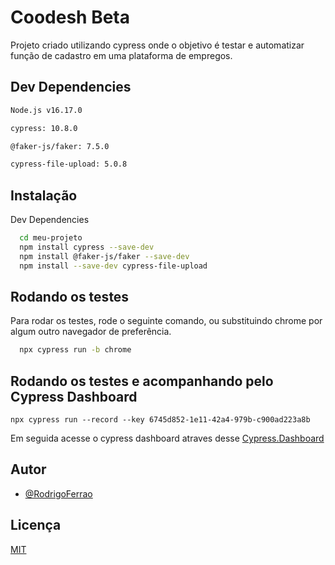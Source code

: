 
# Coodesh Beta

Projeto criado utilizando cypress onde o objetivo é testar e automatizar função de cadastro
em uma plataforma de empregos. 

## Dev Dependencies
```bash
Node.js v16.17.0

cypress: 10.8.0

@faker-js/faker: 7.5.0

cypress-file-upload: 5.0.8
```
## Instalação
Dev Dependencies

    
```bash
  cd meu-projeto
  npm install cypress --save-dev
  npm install @faker-js/faker --save-dev
  npm install --save-dev cypress-file-upload  
```
    
## Rodando os testes

Para rodar os testes, rode o seguinte comando, ou substituindo chrome por algum outro
navegador de preferência.

```bash
  npx cypress run -b chrome
```

## Rodando os testes e acompanhando pelo Cypress Dashboard

```
npx cypress run --record --key 6745d852-1e11-42a4-979b-c900ad223a8b
```

Em seguida acesse o cypress dashboard atraves desse [Cypress.Dashboard](https://dashboard.cypress.io/projects/hepbnu)




## Autor

- [@RodrigoFerrao](https://www.github.com/RodrigoFerrao)


## Licença

[MIT](https://choosealicense.com/licenses/mit/)

